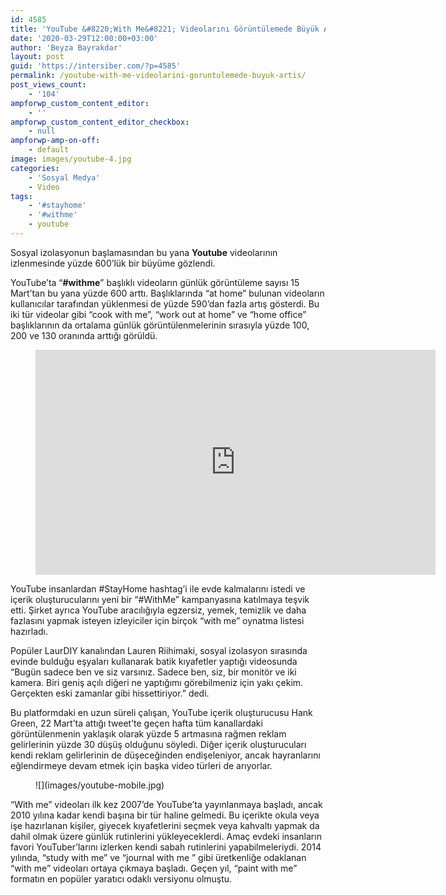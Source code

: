 ```yaml
---
id: 4585
title: 'YouTube &#8220;With Me&#8221; Videolarını Görüntülemede Büyük Artış'
date: '2020-03-29T12:00:00+03:00'
author: 'Beyza Bayrakdar'
layout: post
guid: 'https://intersiber.com/?p=4585'
permalink: /youtube-with-me-videolarini-goruntulemede-buyuk-artis/
post_views_count:
    - '104'
ampforwp_custom_content_editor:
    - ''
ampforwp_custom_content_editor_checkbox:
    - null
ampforwp-amp-on-off:
    - default
image: images/youtube-4.jpg
categories:
    - 'Sosyal Medya'
    - Video
tags:
    - '#stayhome'
    - '#withme'
    - youtube
---
```


Sosyal izolasyonun başlamasından bu yana **Youtube** videolarının izlenmesinde yüzde 600’lük bir büyüme gözlendi.

YouTube’ta “**\#withme**” başlıklı videoların günlük görüntüleme sayısı 15 Mart’tan bu yana yüzde 600 arttı. Başlıklarında “at home” bulunan videoların kullanıcılar tarafından yüklenmesi de yüzde 590’dan fazla artış gösterdi. Bu iki tür videolar gibi “cook with me”, “work out at home” ve “home office” başlıklarının da ortalama günlük görüntülenmelerinin sırasıyla yüzde 100, 200 ve 130 oranında arttığı görüldü.

<figure class="wp-block-embed-youtube wp-block-embed is-type-video is-provider-youtube wp-embed-aspect-16-9 wp-has-aspect-ratio"><div class="wp-block-embed__wrapper"><span class="embed-youtube" style="text-align:center; display: block;"><iframe allowfullscreen="true" class="youtube-player" height="360" src="https://www.youtube.com/embed/6egQkFx7UkM?version=3&rel=1&fs=1&autohide=2&showsearch=0&showinfo=1&iv_load_policy=1&wmode=transparent" style="border:0;" width="640"></iframe></span></div></figure>YouTube insanlardan #StayHome hashtag’i ile evde kalmalarını istedi ve içerik oluşturucularını yeni bir “#WithMe” kampanyasına katılmaya teşvik etti. Şirket ayrıca YouTube aracılığıyla egzersiz, yemek, temizlik ve daha fazlasını yapmak isteyen izleyiciler için birçok “with me” oynatma listesi hazırladı.

Popüler LaurDIY kanalından Lauren Riihimaki, sosyal izolasyon sırasında evinde bulduğu eşyaları kullanarak batik kıyafetler yaptığı videosunda “Bugün sadece ben ve siz varsınız. Sadece ben, siz, bir monitör ve iki kamera. Biri geniş açılı diğeri ne yaptığımı görebilmeniz için yakı çekim. Gerçekten eski zamanlar gibi hissettiriyor.” dedi.

Bu platformdaki en uzun süreli çalışan, YouTube içerik oluşturucusu Hank Green, 22 Mart’ta attığı tweet’te geçen hafta tüm kanallardaki görüntülenmenin yaklaşık olarak yüzde 5 artmasına rağmen reklam gelirlerinin yüzde 30 düşüş olduğunu söyledi. Diğer içerik oluşturucuları kendi reklam gelirlerinin de düşeceğinden endişeleniyor, ancak hayranlarını eğlendirmeye devam etmek için başka video türleri de arıyorlar.

<figure class="wp-block-image size-full">![](images/youtube-mobile.jpg)</figure>“With me” videoları ilk kez 2007’de YouTube’ta yayınlanmaya başladı, ancak 2010 yılına kadar kendi başına bir tür haline gelmedi. Bu içerikte okula veya işe hazırlanan kişiler, giyecek kıyafetlerini seçmek veya kahvaltı yapmak da dahil olmak üzere günlük rutinlerini yükleyeceklerdi. Amaç evdeki insanların favori YouTuber’larını izlerken kendi sabah rutinlerini yapabilmeleriydi. 2014 yılında, “study with me” ve “journal with me ” gibi üretkenliğe odaklanan “with me” videoları ortaya çıkmaya başladı. Geçen yıl, “paint with me” formatın en popüler yaratıcı odaklı versiyonu olmuştu.